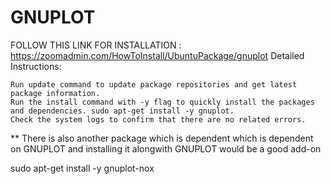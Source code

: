 # GNUPLOT
FOLLOW THIS LINK FOR INSTALLATION : https://zoomadmin.com/HowToInstall/UbuntuPackage/gnuplot
Detailed Instructions:

    Run update command to update package repositories and get latest package information.
    Run the install command with -y flag to quickly install the packages and dependencies. sudo apt-get install -y gnuplot.
    Check the system logs to confirm that there are no related errors.

** There is also another package which is dependent which is dependent on GNUPLOT and installing it alongwith GNUPLOT would be a good add-on

sudo apt-get install -y gnuplot-nox
